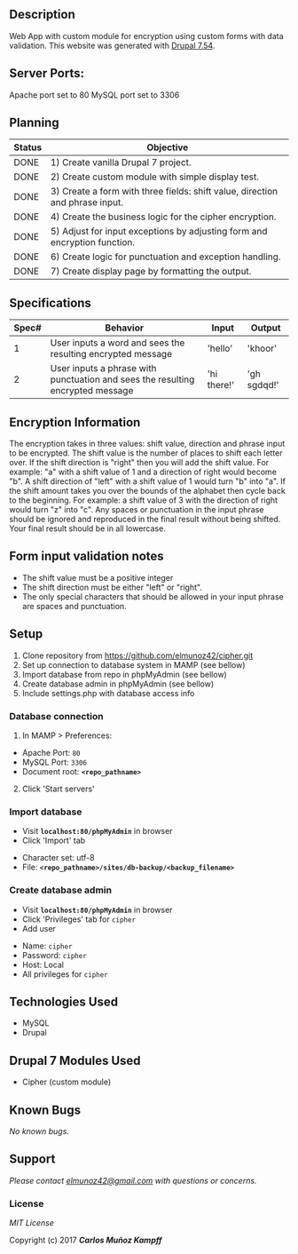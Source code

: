 
## Description

Web App with custom module for encryption using custom forms with data validation.
This website was generated with [Drupal 7.54](https://www.drupal.org/project/drupal/releases/7.54).

## Server Ports:

Apache port set to 80
MySQL port set to 3306

## Planning

|Status| Objective |
|------|-----------|
|DONE| 1) Create vanilla Drupal 7 project.|
|DONE| 2) Create custom module with simple display test.|
|DONE| 3) Create a form with three fields: shift value, direction and phrase input.|
|DONE| 4) Create the business logic for the cipher encryption.|
|DONE| 5) Adjust for input exceptions by adjusting form and encryption function. |
|DONE| 6) Create logic for punctuation and exception handling.|
|DONE| 7) Create display page by formatting the output. |

## Specifications
|Spec# | Behavior           | Input           |         Output |
|------|--------------------|-----------------|----------------|
|1     |User inputs a word and sees the resulting encrypted message| 'hello' | 'khoor'|
|2     |User inputs a phrase with punctuation and sees the resulting encrypted message| 'hi there!' | 'gh sgdqd!'|

## Encryption Information
The encryption takes in three values: shift value, direction and phrase input to be encrypted.
The shift value is the number of places to shift each letter over.
If the shift direction is "right" then you will add the shift value. For example: "a" with a shift value of 1 and a direction of right would become "b". A shift direction of "left" with a shift value of 1 would turn "b" into "a".
If the shift amount takes you over the bounds of the alphabet then cycle back to the beginning. For example: a shift value of 3 with the direction of right would turn "z" into "c".
Any spaces or punctuation in the input phrase should be ignored and reproduced in the final result without being shifted.
Your final result should be in all lowercase.

## Form input validation notes
* The shift value must be a positive integer
* The shift direction must be either "left" or "right".
* The only special characters that should be allowed in your input phrase are spaces and punctuation.

## Setup
1. Clone repository from https://github.com/elmunoz42/cipher.git
2. Set up connection to database system in MAMP (see bellow)
3. Import database from repo in phpMyAdmin (see bellow)
4. Create database admin in phpMyAdmin (see bellow)
5. Include settings.php with database access info

### Database connection
1. In MAMP > Preferences:
 - Apache Port: `80`
 - MySQL Port: `3306`
 - Document root: **`<repo_pathname>`**
2. Click 'Start servers'

### Import database
* Visit **`localhost:80/phpMyAdmin`** in browser
* Click 'Import' tab
 - Character set: utf-8
 - File: **`<repo_pathname>/sites/db-backup/<backup_filename>`**

### Create database admin
* Visit **`localhost:80/phpMyAdmin`** in browser
* Click 'Privileges' tab for `cipher`
* Add user
 - Name: `cipher`
 - Password: `cipher`
 - Host: Local
 - All privileges for `cipher`


## Technologies Used

* MySQL
* Drupal

## Drupal 7 Modules Used
* Cipher (custom module)

## Known Bugs

_No known bugs._

## Support

_Please contact elmunoz42@gmail.com with questions or concerns._

### License

*MIT License*

Copyright (c) 2017 _**Carlos Muñoz Kampff**_
